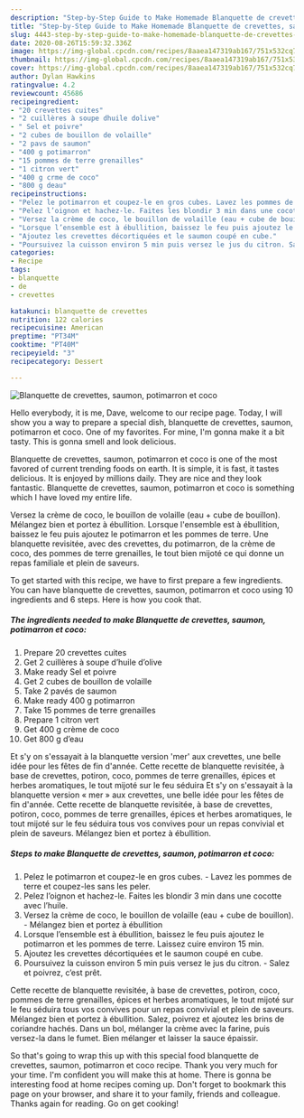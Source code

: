 ```yaml
---
description: "Step-by-Step Guide to Make Homemade Blanquette de crevettes, saumon, potimarron et coco"
title: "Step-by-Step Guide to Make Homemade Blanquette de crevettes, saumon, potimarron et coco"
slug: 4443-step-by-step-guide-to-make-homemade-blanquette-de-crevettes-saumon-potimarron-et-coco
date: 2020-08-26T15:59:32.336Z
image: https://img-global.cpcdn.com/recipes/8aaea147319ab167/751x532cq70/blanquette-de-crevettes-saumon-potimarron-et-coco-photo-principale-de-la-recette.jpg
thumbnail: https://img-global.cpcdn.com/recipes/8aaea147319ab167/751x532cq70/blanquette-de-crevettes-saumon-potimarron-et-coco-photo-principale-de-la-recette.jpg
cover: https://img-global.cpcdn.com/recipes/8aaea147319ab167/751x532cq70/blanquette-de-crevettes-saumon-potimarron-et-coco-photo-principale-de-la-recette.jpg
author: Dylan Hawkins
ratingvalue: 4.2
reviewcount: 45686
recipeingredient:
- "20 crevettes cuites"
- "2 cuillères à soupe dhuile dolive"
- " Sel et poivre"
- "2 cubes de bouillon de volaille"
- "2 pavs de saumon"
- "400 g potimarron"
- "15 pommes de terre grenailles"
- "1 citron vert"
- "400 g crme de coco"
- "800 g deau"
recipeinstructions:
- "Pelez le potimarron et coupez-le en gros cubes. Lavez les pommes de terre et coupez-les sans les peler."
- "Pelez l’oignon et hachez-le. Faites les blondir 3 min dans une cocotte avec l’huile."
- "Versez la crème de coco, le bouillon de volaille (eau + cube de bouillon). Mélangez bien et portez à ébullition"
- "Lorsque l’ensemble est à ébullition, baissez le feu puis ajoutez le potimarron et les pommes de terre. Laissez cuire environ 15 min."
- "Ajoutez les crevettes décortiquées et le saumon coupé en cube."
- "Poursuivez la cuisson environ 5 min puis versez le jus du citron. Salez et poivrez, c’est prêt."
categories:
- Recipe
tags:
- blanquette
- de
- crevettes

katakunci: blanquette de crevettes 
nutrition: 122 calories
recipecuisine: American
preptime: "PT34M"
cooktime: "PT40M"
recipeyield: "3"
recipecategory: Dessert

---
```



![Blanquette de crevettes, saumon, potimarron et coco](https://img-global.cpcdn.com/recipes/8aaea147319ab167/751x532cq70/blanquette-de-crevettes-saumon-potimarron-et-coco-photo-principale-de-la-recette.jpg)

Hello everybody, it is me, Dave, welcome to our recipe page. Today, I will show you a way to prepare a special dish, blanquette de crevettes, saumon, potimarron et coco. One of my favorites. For mine, I'm gonna make it a bit tasty. This is gonna smell and look delicious.

Blanquette de crevettes, saumon, potimarron et coco is one of the most favored of current trending foods on earth. It is simple, it is fast, it tastes delicious. It is enjoyed by millions daily. They are nice and they look fantastic. Blanquette de crevettes, saumon, potimarron et coco is something which I have loved my entire life.

Versez la crème de coco, le bouillon de volaille (eau + cube de bouillon). Mélangez bien et portez à ébullition. Lorsque l&#39;ensemble est à ébullition, baissez le feu puis ajoutez le potimarron et les pommes de terre. Une blanquette revisitée, avec des crevettes, du potimarron, de la crème de coco, des pommes de terre grenailles, le tout bien mijoté ce qui donne un repas familiale et plein de saveurs.


To get started with this recipe, we have to first prepare a few ingredients. You can have blanquette de crevettes, saumon, potimarron et coco using 10 ingredients and 6 steps. Here is how you cook that.

<!--inarticleads1-->

##### The ingredients needed to make Blanquette de crevettes, saumon, potimarron et coco:

1. Prepare 20 crevettes cuites
1. Get 2 cuillères à soupe d’huile d’olive
1. Make ready  Sel et poivre
1. Get 2 cubes de bouillon de volaille
1. Take 2 pavés de saumon
1. Make ready 400 g potimarron
1. Take 15 pommes de terre grenailles
1. Prepare 1 citron vert
1. Get 400 g crème de coco
1. Get 800 g d’eau


Et s&#39;y on s&#39;essayait à la blanquette version &#39;mer&#39; aux crevettes, une belle idée pour les fêtes de fin d&#39;année. Cette recette de blanquette revisitée, à base de crevettes, potiron, coco, pommes de terre grenailles, épices et herbes aromatiques, le tout mijoté sur le feu séduira Et s&#39;y on s&#39;essayait à la blanquette version « mer » aux crevettes, une belle idée pour les fêtes de fin d&#39;année. Cette recette de blanquette revisitée, à base de crevettes, potiron, coco, pommes de terre grenailles, épices et herbes aromatiques, le tout mijoté sur le feu séduira tous vos convives pour un repas convivial et plein de saveurs. Mélangez bien et portez à ébullition. 

<!--inarticleads2-->

##### Steps to make Blanquette de crevettes, saumon, potimarron et coco:

1. Pelez le potimarron et coupez-le en gros cubes. - Lavez les pommes de terre et coupez-les sans les peler.
1. Pelez l’oignon et hachez-le. Faites les blondir 3 min dans une cocotte avec l’huile.
1. Versez la crème de coco, le bouillon de volaille (eau + cube de bouillon). - Mélangez bien et portez à ébullition
1. Lorsque l’ensemble est à ébullition, baissez le feu puis ajoutez le potimarron et les pommes de terre. Laissez cuire environ 15 min.
1. Ajoutez les crevettes décortiquées et le saumon coupé en cube.
1. Poursuivez la cuisson environ 5 min puis versez le jus du citron. - Salez et poivrez, c’est prêt.


Cette recette de blanquette revisitée, à base de crevettes, potiron, coco, pommes de terre grenailles, épices et herbes aromatiques, le tout mijoté sur le feu séduira tous vos convives pour un repas convivial et plein de saveurs. Mélangez bien et portez à ébullition. Salez, poivrez et ajoutez les brins de coriandre hachés. Dans un bol, mélanger la crème avec la farine, puis versez-la dans le fumet. Bien mélanger et laisser la sauce épaissir. 

So that's going to wrap this up with this special food blanquette de crevettes, saumon, potimarron et coco recipe. Thank you very much for your time. I'm confident you will make this at home. There is gonna be interesting food at home recipes coming up. Don't forget to bookmark this page on your browser, and share it to your family, friends and colleague. Thanks again for reading. Go on get cooking!
